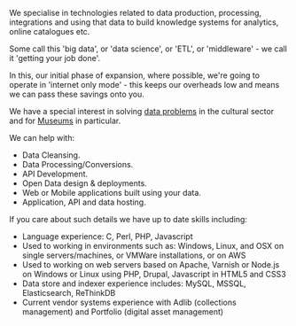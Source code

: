 We specialise in technologies related to data production, processing, integrations and using that data to build knowledge systems for analytics, online catalogues etc.

Some call this 'big data', or 'data science', or 'ETL', or 'middleware' -  we call it 'getting your job done'.

In this, our initial phase of expansion, where possible, we're going to operate in 'internet only mode' - this keeps our overheads low and means we can pass these savings onto you.

We have a special interest in solving [data problems](/blog/2015-07-23/) in the cultural sector and for [Museums](/museums/) in particular.

We can help with:

* Data Cleansing.
* Data Processing/Conversions.
* API Development.
* Open Data design & deployments.
* Web or Mobile applications built using your data.
* Application, API and data hosting.

If you care about such details we have up to date skills including:

* Language experience: C, Perl, PHP, Javascript
* Used to working in environments such as: Windows, Linux, and OSX on single servers/machines, or VMWare installations, or on AWS
* Used to working on web servers based on Apache, Varnish or Node.js on Windows or Linux using PHP, Drupal, Javascript in HTML5 and CSS3
* Data store and indexer experience includes: MySQL, MSSQL, Elasticsearch, ReThinkDB
* Current vendor systems experience with Adlib (collections management) and Portfolio (digital asset management)
